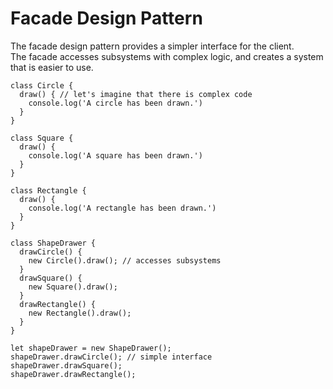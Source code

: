 # Facade Design Pattern

The facade design pattern provides a simpler interface for the client.  
The facade accesses subsystems with complex logic, and creates a system that is easier to use.  

```
class Circle {
  draw() { // let's imagine that there is complex code 
    console.log('A circle has been drawn.')
  }
}

class Square {
  draw() { 
    console.log('A square has been drawn.')
  }
}

class Rectangle {
  draw() {
    console.log('A rectangle has been drawn.')
  }
}

class ShapeDrawer {
  drawCircle() {
    new Circle().draw(); // accesses subsystems
  }
  drawSquare() {
    new Square().draw();
  }
  drawRectangle() {
    new Rectangle().draw();
  }
}

let shapeDrawer = new ShapeDrawer();
shapeDrawer.drawCircle(); // simple interface
shapeDrawer.drawSquare();
shapeDrawer.drawRectangle();
```